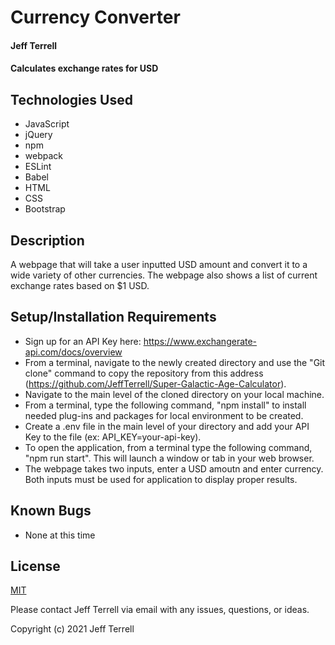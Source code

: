# Currency Converter

#### Jeff Terrell

#### Calculates exchange rates for USD

## Technologies Used

* JavaScript
* jQuery
* npm
* webpack
* ESLint
* Babel
* HTML
* CSS
* Bootstrap

## Description

A webpage that will take a user inputted USD amount and convert it to a wide variety of other currencies. The webpage also shows a list of current exchange rates based on $1 USD.

## Setup/Installation Requirements

* Sign up for an API Key here: https://www.exchangerate-api.com/docs/overview
* From a terminal, navigate to the newly created directory and use the "Git clone" command to copy the repository from this address (https://github.com/JeffTerrell/Super-Galactic-Age-Calculator).
* Navigate to the main level of the cloned directory on your local machine.
* From a terminal, type the following command, "npm install" to install needed plug-ins and packages for local environment to be created.
* Create a .env file in the main level of your directory and add your API Key to the file (ex: API_KEY=your-api-key).
* To open the application, from a terminal type the following command, "npm run start". This will launch a window or tab in your web browser.
* The webpage takes two inputs, enter a USD amoutn and enter currency. Both inputs must be used for application to display proper results.

## Known Bugs

* None at this time

## License

[MIT](https://opensource.org/licenses/MIT)

Please contact Jeff Terrell via email with any issues, questions, or ideas.

Copyright (c) 2021 Jeff Terrell